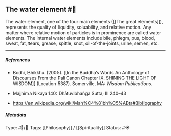 ## The water element  #🧠 

The water element, one of the four main elements ([[The great elements]]), represents the quality of liquidity, soluability, and relative motion. Any matter where relative motion of particles is in prominence are called water elements. The internal water elements include bile, phlegm, pus, blood, sweat, fat, tears, grease, spittle, snot, oil-of-the-joints, urine, semen, etc.

___

##### References

- Bodhi, Bhikkhu. (2005). [[In the Buddha’s Words An Anthology of Discourses From the Pali Canon Chapter IX. SHINING THE LIGHT OF WISDOM]] (Location 5387). Somerville, MA: _Wisdom Publications_.

- Majjhima Nikaya 140: Dhātuvibhaṅga Sutta; III 240–43

- https://en.wikipedia.org/wiki/Mah%C4%81bh%C5%ABta#Bibliography

##### Metadata

Type: #🔵/🔵 
Tags:  [[Philosophy]] / [[Spirituality]] 
Status:  #☀️ 